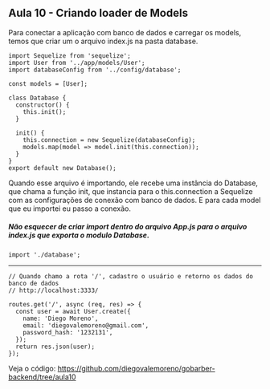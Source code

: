 ## Aula 10 - Criando loader de Models

Para conectar a aplicação com banco de dados  e carregar os models, temos que criar um o arquivo index.js na pasta database.
```
import Sequelize from 'sequelize';
import User from '../app/models/User';
import databaseConfig from '../config/database';

const models = [User];

class Database {
  constructor() {
    this.init();
  }

  init() {
    this.connection = new Sequelize(databaseConfig);
    models.map(model => model.init(this.connection));
  }
}
export default new Database();
```

Quando esse arquivo é importando, ele recebe uma instância do Database, que chama a função init, que instancia para o this.connection a Sequelize com as configurações de conexão com banco de dados. E para cada model que eu importei eu passo a conexão.

#####  Não esquecer de criar import dentro do arquivo App.js para o arquivo index.js que exporta o modulo Database.

```
import './database';
```

------------

```
// Quando chamo a rota '/', cadastro o usuário e retorno os dados do banco de dados
// http://localhost:3333/

routes.get('/', async (req, res) => {
  const user = await User.create({
    name: 'Diego Moreno',
    email: 'diegovalemoreno@gmail.com',
    password_hash: '1232131',
  });
  return res.json(user);
});

```

Veja o código: https://github.com/diegovalemoreno/gobarber-backend/tree/aula10
